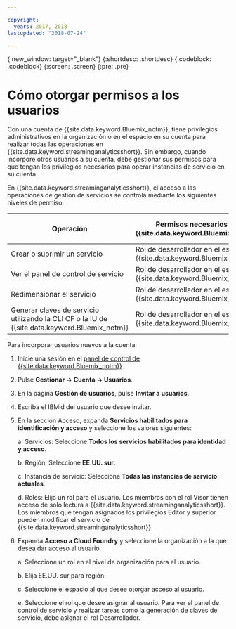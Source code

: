 ```yaml
---

copyright:
  years: 2017, 2018
lastupdated: "2018-07-24"

---
```


<!-- Attribute definitions -->
{:new_window: target="_blank"}
{:shortdesc: .shortdesc}
{:codeblock: .codeblock}
{:screen: .screen}
{:pre: .pre}

# Cómo otorgar permisos a los usuarios

Con una cuenta de {{site.data.keyword.Bluemix_notm}}, tiene privilegios administrativos en la organización o en el espacio en su cuenta para realizar todas las operaciones en {{site.data.keyword.streaminganalyticsshort}}. Sin embargo, cuando incorpore otros usuarios a su cuenta, debe gestionar sus permisos para que tengan los privilegios necesarios para operar instancias de servicio en su cuenta.

En {{site.data.keyword.streaminganalyticsshort}}, el acceso a las operaciones de gestión de servicios se controla mediante los siguientes niveles de permiso:

| Operación | Permisos necesarios de {{site.data.keyword.Bluemix_notm}} | Permisos necesarios de IAM |
|-----------|------------------------------|--------------------------|
| Crear o suprimir un servicio | Rol de desarrollador en el espacio de {{site.data.keyword.Bluemix_notm}} | Ninguno |
| Ver el panel de control de servicio | Rol de desarrollador en el espacio de {{site.data.keyword.Bluemix_notm}} | Visor y superior |
| Redimensionar el servicio   | Rol de desarrollador en el espacio de {{site.data.keyword.Bluemix_notm}} | Editor y superior |
| Generar claves de servicio utilizando la CLI CF o la IU de {{site.data.keyword.Bluemix_notm}} | Rol de desarrollador en el espacio de {{site.data.keyword.Bluemix_notm}} | Ninguno |

Para incorporar usuarios nuevos a la cuenta:

1.	Inicie una sesión en el [panel de control de {{site.data.keyword.Bluemix_notm}}](https://console.bluemix.net).

2.	Pulse **Gestionar -> Cuenta -> Usuarios**.

3.	En la página **Gestión de usuarios**, pulse **Invitar a usuarios**.

4.	Escriba el IBMid del usuario que desee invitar.

5.	En la sección Acceso, expanda **Servicios habilitados para identificación y acceso** y seleccione los valores siguientes:

	a.	Servicios: Seleccione **Todos los servicios habilitados para identidad y acceso**.

	b.	Región: Seleccione **EE.UU. sur**.

	c.	Instancia de servicio: Seleccione **Todas las instancias de servicio actuales**.

	d.	Roles: Elija un rol para el usuario. Los miembros con el rol Visor tienen acceso de solo lectura a {{site.data.keyword.streaminganalyticsshort}}. Los miembros que tengan asignados los privilegios Editor y superior pueden modificar el servicio de {{site.data.keyword.streaminganalyticsshort}}.

6.	Expanda **Acceso a Cloud Foundry** y seleccione la organización a la que desea dar acceso al usuario.

	a. Seleccione un rol en el nivel de organización para el usuario.

	b.	Elija EE.UU. sur para región.

	c.	Seleccione el espacio al que desee otorgar acceso al usuario.

	e.	Seleccione el rol que desee asignar al usuario. Para ver el panel de control de servicio y realizar tareas como la generación de claves de servicio, debe asignar el rol Desarrollador.
